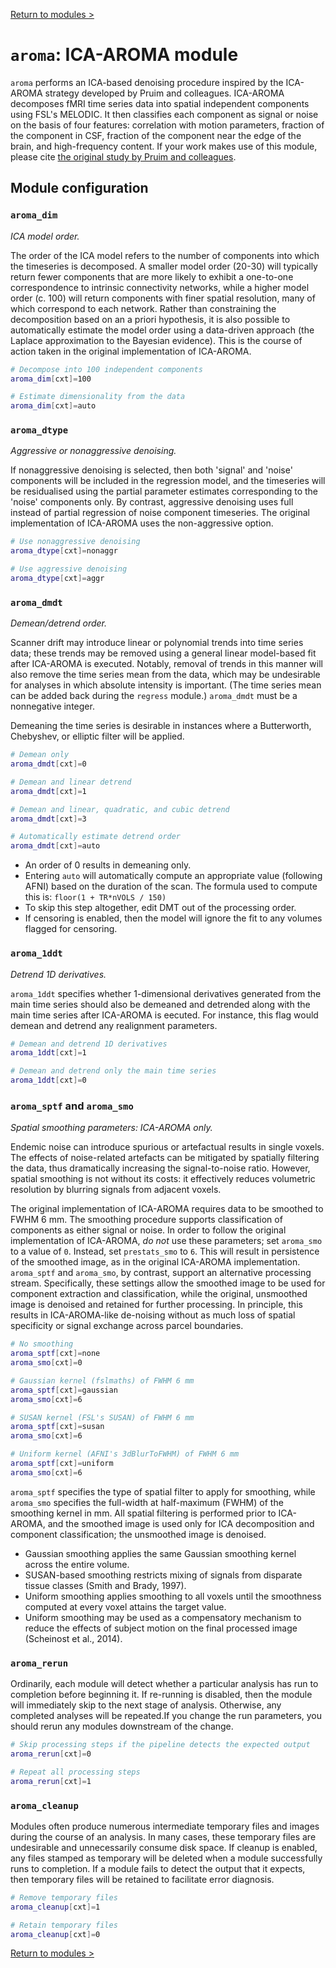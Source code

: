 [Return to modules >](https://pipedocs.github.io//modules)

# `aroma`: ICA-AROMA module

`aroma` performs an ICA-based denoising procedure inspired by the ICA-AROMA strategy developed by Pruim and colleagues. ICA-AROMA decomposes fMRI time series data into spatial independent components using FSL's MELODIC. It then classifies each component as signal or noise on the basis of four features: correlation with motion parameters, fraction of the component in CSF, fraction of the component near the edge of the brain, and high-frequency content. If your work makes use of this module, please cite [the original study by Pruim and colleagues]((https://www.ncbi.nlm.nih.gov/pubmed/25770991)).

## Module configuration

### `aroma_dim`

_ICA model order._

The order of the ICA model refers to the number of components into which the timeseries is decomposed. A smaller model order (20-30) will typically return fewer components that are more likely to exhibit a one-to-one correspondence to intrinsic connectivity networks, while a higher model order (c. 100) will return components with finer spatial resolution, many of which correspond to each network. Rather than constraining the decomposition based on an a priori hypothesis, it is also possible to automatically estimate the model order using a data-driven approach (the Laplace approximation to the Bayesian evidence). This is the course of action taken in the original implementation of ICA-AROMA.

```bash
# Decompose into 100 independent components
aroma_dim[cxt]=100

# Estimate dimensionality from the data
aroma_dim[cxt]=auto
```

### `aroma_dtype`

_Aggressive or nonaggressive denoising._

If nonaggressive denoising is selected, then both 'signal' and 'noise' components will be included in the regression model, and the timeseries will be residualised using the partial parameter estimates corresponding to the 'noise' components only. By contrast, aggressive denoising uses full instead of partial regression of noise component timeseries. The original implementation of ICA-AROMA uses the non-aggressive option.

```bash
# Use nonaggressive denoising
aroma_dtype[cxt]=nonaggr

# Use aggressive denoising
aroma_dtype[cxt]=aggr
```

### `aroma_dmdt`

_Demean/detrend order._

Scanner drift may introduce linear or polynomial trends into time series data; these trends may be removed using a general linear model-based fit after ICA-AROMA is executed. Notably, removal of trends in this manner will also remove the time series mean from the data, which may be undesirable for analyses in which absolute intensity is important. (The time series mean can be added back during the `regress` module.) `aroma_dmdt` must be a nonnegative integer.

Demeaning the time series is desirable in instances where a Butterworth, Chebyshev, or elliptic filter will be applied.

```bash
# Demean only
aroma_dmdt[cxt]=0

# Demean and linear detrend
aroma_dmdt[cxt]=1

# Demean and linear, quadratic, and cubic detrend
aroma_dmdt[cxt]=3

# Automatically estimate detrend order
aroma_dmdt[cxt]=auto
```

 * An order of 0 results in demeaning only.
 * Entering `auto` will automatically compute an appropriate value (following AFNI) based on the duration of the scan. The formula used to compute this is: `floor(1 + TR*nVOLS / 150)`
 * To skip this step altogether, edit DMT out of the processing order.
 * If censoring is enabled, then the model will ignore the fit to any volumes flagged for censoring.

### `aroma_1ddt`

_Detrend 1D derivatives._

`aroma_1ddt` specifies whether 1-dimensional derivatives generated from the main time series should also be demeaned and detrended along with the main time series after ICA-AROMA is eecuted. For instance, this flag would demean and detrend any realignment parameters.

```bash
# Demean and detrend 1D derivatives
aroma_1ddt[cxt]=1

# Demean and detrend only the main time series
aroma_1ddt[cxt]=0
```

### `aroma_sptf` and `aroma_smo`

_Spatial smoothing parameters: ICA-AROMA only._

Endemic noise can introduce spurious or artefactual results in single voxels. The effects of noise-related artefacts can be mitigated by spatially filtering the data, thus dramatically increasing the signal-to-noise ratio. However, spatial smoothing is not without its costs: it effectively reduces volumetric resolution by blurring signals from adjacent voxels.

The original implementation of ICA-AROMA requires data to be smoothed to FWHM 6 mm. The smoothing procedure supports classification of components as either signal or noise. In order to follow the original implementation of ICA-AROMA, *do not* use these parameters; set `aroma_smo` to a value of `0`. Instead, set `prestats_smo` to `6`. This will result in persistence of the smoothed image, as in the original ICA-AROMA implementation. `aroma_sptf` and `aroma_smo`, by contrast, support an alternative processing stream. Specifically, these settings allow the smoothed image to be used for component extraction and classification, while the original, unsmoothed image is denoised and retained for further processing. In principle, this results in ICA-AROMA-like de-noising without as much loss of spatial specificity or signal exchange across parcel boundaries.
 
```bash
# No smoothing
aroma_sptf[cxt]=none
aroma_smo[cxt]=0

# Gaussian kernel (fslmaths) of FWHM 6 mm
aroma_sptf[cxt]=gaussian
aroma_smo[cxt]=6

# SUSAN kernel (FSL's SUSAN) of FWHM 6 mm
aroma_sptf[cxt]=susan
aroma_smo[cxt]=6

# Uniform kernel (AFNI's 3dBlurToFWHM) of FWHM 6 mm
aroma_sptf[cxt]=uniform
aroma_smo[cxt]=6
```

`aroma_sptf` specifies the type of spatial filter to apply for smoothing, while `aroma_smo` specifies the full-width at half-maximum (FWHM) of the smoothing kernel in mm. All spatial filtering is performed prior to ICA-AROMA, and the smoothed image is used only for ICA decomposition and component classification; the unsmoothed image is denoised.

 * Gaussian smoothing applies the same Gaussian smoothing kernel across the entire volume.
 * SUSAN-based smoothing restricts mixing of signals from disparate tissue classes (Smith and Brady, 1997).
 * Uniform smoothing applies smoothing to all voxels until the smoothness computed at every voxel attains the target value.
 * Uniform smoothing may be used as a compensatory mechanism to reduce the effects of subject motion on the final processed image (Scheinost et al., 2014).

### `aroma_rerun`

Ordinarily, each module will detect whether a particular analysis has run to completion before beginning it. If re-running is disabled, then the module will immediately skip to the next stage of analysis. Otherwise, any completed analyses will be repeated.If you change the run parameters, you should rerun any modules downstream of the change.

```bash
# Skip processing steps if the pipeline detects the expected output
aroma_rerun[cxt]=0

# Repeat all processing steps
aroma_rerun[cxt]=1
```

### `aroma_cleanup`

Modules often produce numerous intermediate temporary files and images during the course of an analysis. In many cases, these temporary files are undesirable and unnecessarily consume disk space. If cleanup is enabled, any files stamped as temporary will be deleted when a module successfully runs to completion. If a module fails to detect the output that it expects, then temporary files will be retained to facilitate error diagnosis.

```bash
# Remove temporary files
aroma_cleanup[cxt]=1

# Retain temporary files
aroma_cleanup[cxt]=0
```

[Return to modules >](https://pipedocs.github.io//modules)
